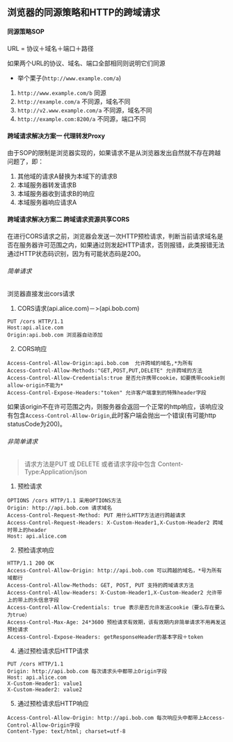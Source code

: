 ## 浏览器的同源策略和HTTP的跨域请求

#### 同源策略SOP

URL = 协议＋域名＋端口＋路径

如果两个URL的协议、域名、端口全部相同则说明它们同源

* 举个栗子(`http://www.example.com/a`)
 1. `http://www.example.com/b` 同源
 2. `http://example.com/a` 不同源，域名不同
 3. `http://v2.www.example.com/a` 不同源，域名不同
 4. `http://example.com:8200/a` 不同源，端口不同


#### 跨域请求解决方案一 代理转发Proxy

由于SOP的限制是浏览器实现的，如果请求不是从浏览器发出自然就不存在跨越问题了，即：

1. 其他域的请求A替换为本域下的请求B
2. 本域服务器转发请求B
3. 本域服务器收到请求B的响应
4. 本域服务器响应请求A

#### 跨域请求解决方案二 跨域请求资源共享CORS

在进行CORS请求之前，浏览器会发送一次HTTP预检请求，判断当前请求域名是否在服务器许可范围之内，如果通过则发起HTTP请求，否则报错，此类报错无法通过HTTP状态码识别，因为有可能状态码是200。


###### 简单请求

浏览器直接发出cors请求

1. CORS请求(api.alice.com)－>(api.bob.com)

 ```
 PUT /cors HTTP/1.1
 Host:api.alice.com
 Origin:api.bob.com 浏览器自动添加
 ```

2. CORS响应

 ```
 Access-Control-Allow-Origin:api.bob.com  允许跨域的域名,*为所有
 Access-Control-Allow-Methods:"GET,POST,PUT,DELETE" 允许跨域的方法
 Access-Control-Allow-Credentials:true 是否允许携带cookie，如要携带cookie则allow-origin不能为*
 Access-Control-Expose-Headers:"token" 允许客户端拿到的特殊header字段
 ```
如果该origin不在许可范围之内，则服务器会返回一个正常的http响应，该响应没有包含`Access-Control-Allow-Origin`,此时客户端会抛出一个错误(有可能http statusCode为200)。


###### 非简单请求
> 请求方法是PUT 或 DELETE 或者请求字段中包含 Content-Type:Application/json


1. 预检请求

 ```
 OPTIONS /cors HTTP/1.1 采用OPTIONS方法
 Origin: http://api.bob.com 请求域名
 Access-Control-Request-Method: PUT 用什么HTTP方法进行跨越请求
 Access-Control-Request-Headers: X-Custom-Header1,X-Custom-Header2 跨域时带上的header
 Host: api.alice.com
 ```
2. 预检请求响应

 ```
 HTTP/1.1 200 OK
 Access-Control-Allow-Origin: http://api.bob.com 可以跨越的域名，*号为所有域都行
 Access-Control-Allow-Methods: GET, POST, PUT 支持的跨域请求方法
 Access-Control-Allow-Headers: X-Custom-Header1,X-Custom-Header2 允许带上的带上的头信息字段
 Access-Control-Allow-Credentials: true 表示是否允许发送cookie（要么存在要么为true）
 Access-Control-Max-Age: 24*3600 预检请求有效期，该有效期内非简单请求不用再发送预检请求
 Access-Control-Expose-Headers: getResponseHeader的基本字段＋token
 ```

4. 通过预检请求后HTTP请求

 ```
PUT /cors HTTP/1.1
Origin: http://api.bob.com 每次请求头中都带上Origin字段
Host: api.alice.com
X-Custom-Header1: value1
X-Custom-Header2: value2
 ```

5. 通过预检请求后HTTP响应

 ```
 Access-Control-Allow-Origin: http://api.bob.com 每次响应头中都带上Access-Control-Allow-Origin字段
 Content-Type: text/html; charset=utf-8
 ```